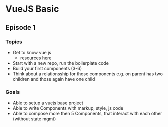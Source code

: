 # VueJS Basic
## Episode 1

### Topics

* Get to know vue js
  * resources here
* Start with a new repo, run the boilerplate code
* Build your first components (3-6)
* Think about a relationsship for those components e.g. on parent has two children and those again have one child

### Goals

* Able to setup a vuejs base project
* Able to write Components with markup, style, js code
* Able to compose more then 5 Components, that interact with each other (without state mgmt)
